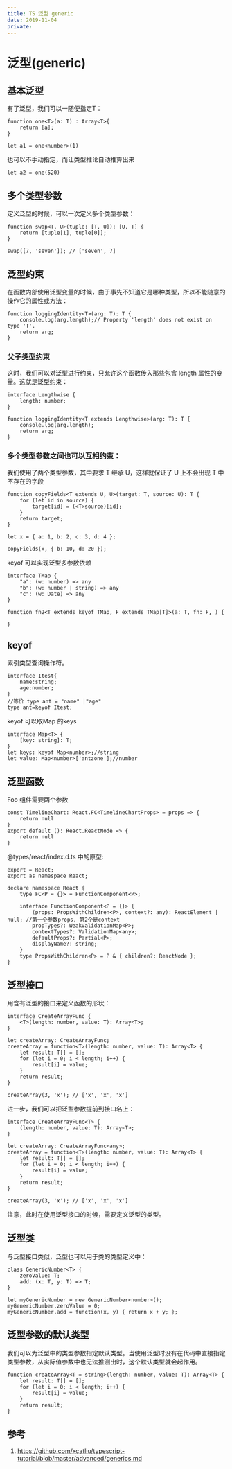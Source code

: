 ```yaml
---
title: TS 泛型 generic
date: 2019-11-04
private: 
---
```

# 泛型(generic)
## 基本泛型
有了泛型，我们可以一随便指定T：

    function one<T>(a: T) : Array<T>{
        return [a];
    }

    let a1 = one<number>(1)

也可以不手动指定，而让类型推论自动推算出来

    let a2 = one(520)

## 多个类型参数
定义泛型的时候，可以一次定义多个类型参数：

    function swap<T, U>(tuple: [T, U]): [U, T] {
        return [tuple[1], tuple[0]];
    }

    swap([7, 'seven']); // ['seven', 7]

## 泛型约束
在函数内部使用泛型变量的时候，由于事先不知道它是哪种类型，所以不能随意的操作它的属性或方法：

    function loggingIdentity<T>(arg: T): T {
        console.log(arg.length);// Property 'length' does not exist on type 'T'.
        return arg;
    }
### 父子类型约束
这时，我们可以对泛型进行约束，只允许这个函数传入那些包含 length 属性的变量。这就是泛型约束：

    interface Lengthwise {
        length: number;
    }

    function loggingIdentity<T extends Lengthwise>(arg: T): T {
        console.log(arg.length);
        return arg;
    }

### 多个类型参数之间也可以互相约束：
我们使用了两个类型参数，其中要求 T 继承 U，这样就保证了 U 上不会出现 T 中不存在的字段

    function copyFields<T extends U, U>(target: T, source: U): T {
        for (let id in source) {
            target[id] = (<T>source)[id];
        }
        return target;
    }

    let x = { a: 1, b: 2, c: 3, d: 4 };

    copyFields(x, { b: 10, d: 20 });

keyof 可以实现泛型多参数依赖

    interface TMap {
        "a": (w: number) => any
        "b": (w: number | string) => any
        "c": (w: Date) => any
    }

    function fn2<T extends keyof TMap, F extends TMap[T]>(a: T, fn: F, ) {

    }

## keyof
索引类型查询操作符。

    interface Itest{
        name:string;
        age:number;
    }
    //等价 type ant = "name" |"age"
    type ant=keyof Itest;

keyof 可以取Map 的keys

    interface Map<T> {
        [key: string]: T;
    }
    let keys: keyof Map<number>;//string
    let value: Map<number>['antzone'];//number

## 泛型函数
Foo 组件需要两个参数

    const TimelineChart: React.FC<TimelineChartProps> = props => {
        return null
    }
    export default (): React.ReactNode => {
        return null
    }

@types/react/index.d.ts 中的原型:

    export = React;
    export as namespace React;

    declare namespace React {
        type FC<P = {}> = FunctionComponent<P>;

        interface FunctionComponent<P = {}> {
            (props: PropsWithChildren<P>, context?: any): ReactElement | null; //第一个参数props, 第2个是context
            propTypes?: WeakValidationMap<P>;
            contextTypes?: ValidationMap<any>;
            defaultProps?: Partial<P>;
            displayName?: string;
        }
        type PropsWithChildren<P> = P & { children?: ReactNode };
    }

## 泛型接口
用含有泛型的接口来定义函数的形状：

    interface CreateArrayFunc {
        <T>(length: number, value: T): Array<T>;
    }

    let createArray: CreateArrayFunc;
    createArray = function<T>(length: number, value: T): Array<T> {
        let result: T[] = [];
        for (let i = 0; i < length; i++) {
            result[i] = value;
        }
        return result;
    }

    createArray(3, 'x'); // ['x', 'x', 'x']

进一步，我们可以把泛型参数提前到接口名上：

    interface CreateArrayFunc<T> {
        (length: number, value: T): Array<T>;
    }

    let createArray: CreateArrayFunc<any>;
    createArray = function<T>(length: number, value: T): Array<T> {
        let result: T[] = [];
        for (let i = 0; i < length; i++) {
            result[i] = value;
        }
        return result;
    }

    createArray(3, 'x'); // ['x', 'x', 'x']

注意，此时在使用泛型接口的时候，需要定义泛型的类型。

## 泛型类
与泛型接口类似，泛型也可以用于类的类型定义中：

    class GenericNumber<T> {
        zeroValue: T;
        add: (x: T, y: T) => T;
    }

    let myGenericNumber = new GenericNumber<number>();
    myGenericNumber.zeroValue = 0;
    myGenericNumber.add = function(x, y) { return x + y; };

## 泛型参数的默认类型
我们可以为泛型中的类型参数指定默认类型。当使用泛型时没有在代码中直接指定类型参数，从实际值参数中也无法推测出时，这个默认类型就会起作用。

    function createArray<T = string>(length: number, value: T): Array<T> {
        let result: T[] = [];
        for (let i = 0; i < length; i++) {
            result[i] = value;
        }
        return result;
    }

## 参考
1. https://github.com/xcatliu/typescript-tutorial/blob/master/advanced/generics.md